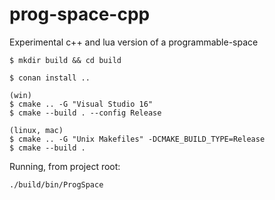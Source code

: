 # prog-space-cpp
Experimental c++ and lua version of a programmable-space

```
$ mkdir build && cd build

$ conan install ..

(win)
$ cmake .. -G "Visual Studio 16"
$ cmake --build . --config Release

(linux, mac)
$ cmake .. -G "Unix Makefiles" -DCMAKE_BUILD_TYPE=Release
$ cmake --build .
```

Running, from project root:
```
./build/bin/ProgSpace
```